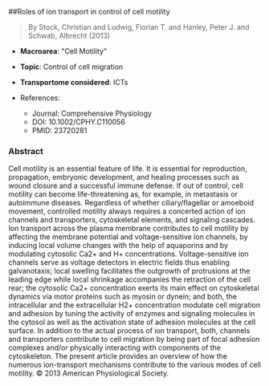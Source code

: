 ##Roles of ion transport in control of cell motility

> By Stock, Christian and Ludwig, Florian T. and Hanley, Peter J. and Schwab, Albrecht (2013)

- **Macroarea**: "Cell Motility"
- **Topic**: Control of cell migration
- **Transportome considered**: ICTs

- References:
  - Journal: Comprehensive Physiology
  - DOI: 10.1002/CPHY.C110056
  - PMID: 23720281

### Abstract

Cell motility is an essential feature of life. It is essential for reproduction, propagation, embryonic development, and healing processes such as wound closure and a successful immune defense. If out of control, cell motility can become life-threatening as, for example, in metastasis or autoimmune diseases. Regardless of whether ciliary/flagellar or amoeboid movement, controlled motility always requires a concerted action of ion channels and transporters, cytoskeletal elements, and signaling cascades. Ion transport across the plasma membrane contributes to cell motility by affecting the membrane potential and voltage-sensitive ion channels, by inducing local volume changes with the help of aquaporins and by modulating cytosolic Ca2+ and H+ concentrations. Voltage-sensitive ion channels serve as voltage detectors in electric fields thus enabling galvanotaxis; local swelling facilitates the outgrowth of protrusions at the leading edge while local shrinkage accompanies the retraction of the cell rear; the cytosolic Ca2+ concentration exerts its main effect on cytoskeletal dynamics via motor proteins such as myosin or dynein; and both, the intracellular and the extracellular H2+ concentration modulate cell migration and adhesion by tuning the activity of enzymes and signaling molecules in the cytosol as well as the activation state of adhesion molecules at the cell surface. In addition to the actual process of ion transport, both, channels and transporters contribute to cell migration by being part of focal adhesion complexes and/or physically interacting with components of the cytoskeleton. The present article provides an overview of how the numerous ion-transport mechanisms contribute to the various modes of cell motility. © 2013 American Physiological Society.
